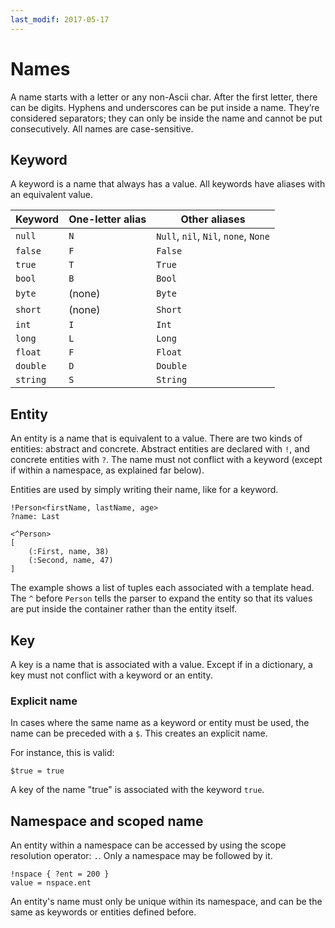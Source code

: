 ```yaml
---
last_modif: 2017-05-17
---
```

# Names

A name starts with a letter or any non-Ascii char. After the first letter, there
can be digits. Hyphens and underscores can be put inside a name. They’re
considered separators; they can only be inside the name and cannot be put
consecutively. All names are case-sensitive.

## Keyword

A keyword is a name that always has a value. All keywords have aliases with an
equivalent value.

| Keyword | One-letter alias | Other aliases |
| ------- | ------- | --- |
| `null`  | `N` | `Null`, `nil`, `Nil`, `none`, `None` |
| `false` | `F` | `False` |
| `true`  | `T` | `True` |
| `bool`  | `B` | `Bool` |
| `byte`  | (none) | `Byte` |
| `short` | (none) | `Short` |
| `int`   | `I` | `Int` |
| `long`  | `L` | `Long` |
| `float` | `F` | `Float` |
| `double`| `D` | `Double` |
| `string`| `S` | `String` |

## Entity

An entity is a name that is equivalent to a value. There are two kinds of
entities: abstract and concrete. Abstract entities are declared with `!`, and
concrete entities with `?`. The name must not conflict with a keyword (except if
within a namespace, as explained far below).

Entities are used by simply writing their name, like for a keyword.

```websson
!Person<firstName, lastName, age>
?name: Last

<^Person>
[
	(:First, name, 38)
	(:Second, name, 47)
]
```

The example shows a list of tuples each associated with a template head. The `^`
before `Person` tells the parser to expand the entity so that its values are put
inside the container rather than the entity itself.

## Key

A key is a name that is associated with a value. Except if in a dictionary, a key
must not conflict with a keyword or an entity.

### Explicit name

In cases where the same name as a keyword or entity must be used, the name can
be preceded with a `$`. This creates an explicit name.

For instance, this is valid:
```websson
$true = true
```

A key of the name "true" is associated with the keyword `true`.

## Namespace and scoped name

An entity within a namespace can be accessed by using the scope resolution
operator: `.`. Only a namespace may be followed by it.

```websson
!nspace { ?ent = 200 }
value = nspace.ent
```

An entity's name must only be unique within its namespace, and can be the same
as keywords or entities defined before.
